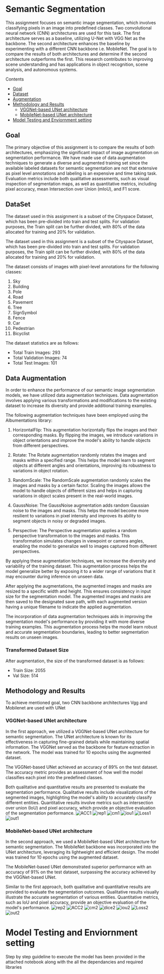 # Semantic Segmentation
This assignment focuses on semantic image segmentation, which involves classifying pixels in an image into predefined classes. Two convolutional neural network (CNN) architectures are used for this task. The first architecture serves as a baseline, utilizing  U-Net with VGG Net as the backbone. The second architecture enhances the baseline by experimenting with a different CNN backbone i.e. MobileNet. The goal is to compare the results of both architectures and determine if the second architecture outperforms the first. This research contributes to improving scene understanding and has applications in object recognition, scene analysis, and autonomous systems.

<!--ts-->
Contents
<!--te-->

<!--ts-->
* [Goal](##Goal)
* [Dataset](##DataSet)
* [Augmentation](##Augmentation)
* [Methodology and Results](##MethodologyandResults)
	* [VGGNet-based UNet architecture](###VGGNetbasedUNetarchitecture)	
	* [MobileNet-based UNet architecture](###MobileNetbasedUNetarchitecture)
* [Model Testing and Enviornment setting](##ModelTestingandEnviornmentsetting)
<!--te-->

## Goal 
The primary objective of this assignment is to compare the results of both architectures, emphasizing the significant impact of image augmentation on segmentation performance. We have made use of data augmentation techniques to generate a diverse and augmented training set since the available labeled datasets for semantic segmentation are not that extensive as pixel level annotations and labeling is an expensive and time taking task. Evaluation metrics include both qualitative assessments, such as visual inspection of segmentation maps, as well as quantitative metrics, including pixel accuracy, mean Intersection over Union (mIoU), and F1 score.

## DataSet 
The dataset used in this assignment is a subset of the Cityspace Dataset, which has been pre-divided into train and test splits. For validation purposes, the Train split can be further divided, with 80\% of the data allocated for training and 20\% for validation.

The dataset used in this assignment is a subset of the Cityspace Dataset, which has been pre-divided into train and test splits. For validation purposes, the Train split can be further divided, with 80% of the data allocated for training and 20% for validation.

The dataset consists of images with pixel-level annotations for the following classes:
1. Sky
2. Building
3. Pole
4. Road
5. Pavement
6. Tree
7. SignSymbol
8. Fence
9. Car
10. Pedestrian
11. Bicyclist

The dataset statistics are as follows:
- Total Train Images: 293
- Total Validation Images: 74
- Total Test Images: 101

## Data Augmentation

In order to enhance the performance of our semantic image segmentation models, we have utilized data augmentation techniques. Data augmentation involves applying various transformations and modifications to the existing dataset to increase its diversity and provide additional training examples.

The following augmentation techniques have been employed using the Albumentations library:

1. HorizontalFlip: This augmentation horizontally flips the images and their corresponding masks. By flipping the images, we introduce variations in object orientations and improve the model's ability to handle objects from different perspectives.

2. Rotate: The Rotate augmentation randomly rotates the images and masks within a specified range. This helps the model learn to segment objects at different angles and orientations, improving its robustness to variations in object rotation.

3. RandomScale: The RandomScale augmentation randomly scales the images and masks by a certain factor. Scaling the images allows the model to handle objects of different sizes and helps in capturing variations in object scales present in the real-world images.

4. GaussNoise: The GaussNoise augmentation adds random Gaussian noise to the images and masks. This helps the model become more resilient to variations in pixel intensity and improves its ability to segment objects in noisy or degraded images.

5. Perspective: The Perspective augmentation applies a random perspective transformation to the images and masks. This transformation simulates changes in viewpoint or camera angles, enabling the model to generalize well to images captured from different perspectives.

By applying these augmentation techniques, we increase the diversity and variability of the training dataset. This augmentation process helps the model generalize better by exposing it to a wider range of variations that it may encounter during inference on unseen data.

After applying the augmentations, the augmented images and masks are resized to a specific width and height. This ensures consistency in input size for the segmentation model. The augmented images and masks are then saved to the designated save path, with each augmented version having a unique filename to indicate the applied augmentation.

The incorporation of data augmentation techniques aids in improving the segmentation model's performance by providing it with more diverse training examples. This augmentation process helps the model learn robust and accurate segmentation boundaries, leading to better segmentation results on unseen images.

### Transformed Dataset Size

After augmentation, the size of the transformed dataset is as follows:

- Train Size: 2055
- Val Size: 514


## Methodology and Results

To achieve mentioned goal, two CNN backbone architectures Vgg and Mobilenet are used with UNet
### VGGNet-based UNet architecture
In the first approach, we utilized a VGGNet-based UNet architecture for semantic segmentation. The UNet architecture is known for its effectiveness in capturing fine-grained details while maintaining spatial information. The VGGNet served as the backbone for feature extraction in the network. The model was trained for 10 epochs using the augmented dataset.

The VGGNet-based UNet achieved an accuracy of 89\% on the test dataset. The accuracy metric provides an assessment of how well the model classifies each pixel into the predefined classes.

Both qualitative and quantitative results are presented to evaluate the segmentation performance. Qualitative results include visualizations of the segmented images, highlighting the model's ability to accurately classify different entities. Quantitative results involve metrics such as intersection over union (IoU) and pixel accuracy, which provide an objective evaluation of the segmentation performance.
![ACC1](https://github.com/Momna-Waheed/Semantic_Segmentation/assets/59650991/07c0d023-33af-4f88-9f5c-0c4b6a045801)
![rep1](https://github.com/Momna-Waheed/Semantic_Segmentation/assets/59650991/b2c389dd-3383-4bec-b05a-ae1f1bdb1710)
![cm1](https://github.com/Momna-Waheed/Semantic_Segmentation/assets/59650991/0bca837c-155e-4c09-9e6d-bfae1f3957e4)
![iou1](https://github.com/Momna-Waheed/Semantic_Segmentation/assets/59650991/9d52ffd1-3f53-4987-9090-1e7da555a32f)
![Loss1](https://github.com/Momna-Waheed/Semantic_Segmentation/assets/59650991/7a8b2d3f-01df-44fa-a18d-3bb030cfffa7)
![out1](https://github.com/Momna-Waheed/Semantic_Segmentation/assets/59650991/345de323-b8c1-4462-abf2-d3c7af4a4b50)


### MobileNet-based UNet architecture
In the second approach, we used a MobileNet-based UNet architecture for semantic segmentation. The MobileNet backbone was incorporated into the UNet architecture, leveraging its lightweight and efficient design. The model was trained for 10 epochs using the augmented dataset.

The MobileNet-based UNet demonstrated superior performance with an accuracy of 91\% on the test dataset, surpassing the accuracy achieved by the VGGNet-based UNet.

Similar to the first approach, both qualitative and quantitative results are provided to evaluate the segmentation outcomes. Qualitative results visually illustrate the accurate segmentation of various entities. Quantitative metrics, such as IoU and pixel accuracy, provide an objective evaluation of the model's performance.
![rep2](https://github.com/Momna-Waheed/Semantic_Segmentation/assets/59650991/5808e82c-c41f-475a-a9d7-3b441da9531b)
![ACC2](https://github.com/Momna-Waheed/Semantic_Segmentation/assets/59650991/dc0d3bf2-98bb-4fb1-bf41-d2c450bf275f)
![cm2](https://github.com/Momna-Waheed/Semantic_Segmentation/assets/59650991/89e2e311-5897-4ac7-958d-6f181d96e012)
![dice2](https://github.com/Momna-Waheed/Semantic_Segmentation/assets/59650991/979d639f-757b-4d67-9ccc-cc3c2e98cc4d)
![iou2](https://github.com/Momna-Waheed/Semantic_Segmentation/assets/59650991/d2bb7527-4bac-41c2-af93-45b4cde666e5)
![Loss2](https://github.com/Momna-Waheed/Semantic_Segmentation/assets/59650991/217f5fa1-30bc-4dff-9449-ec5677535697)
![out2](https://github.com/Momna-Waheed/Semantic_Segmentation/assets/59650991/eb1d8be1-5340-4a30-96d6-229378c4090f)

# Model Testing and Enviornment setting
Step by step guideline to execute the model has been provided in the attached notebook along with the all the dependancies and required libraries

